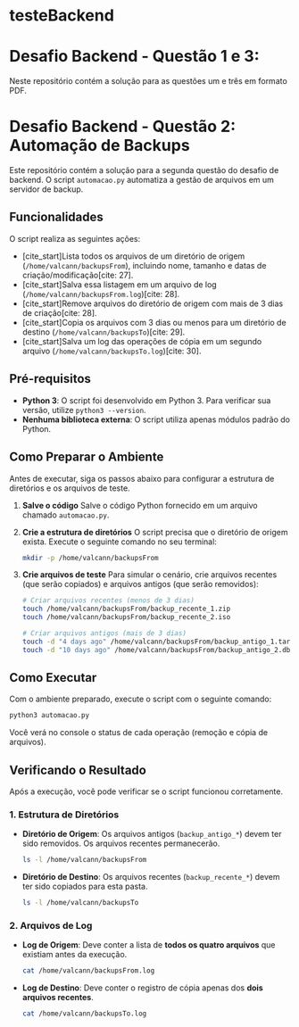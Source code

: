 # testeBackend

# Desafio Backend - Questão 1 e 3:
Neste repositório contém a solução para as questões um e três em formato PDF.

# Desafio Backend - Questão 2: Automação de Backups

Este repositório contém a solução para a segunda questão do desafio de backend. O script `automacao.py` automatiza a gestão de arquivos em um servidor de backup.

## Funcionalidades

O script realiza as seguintes ações:

  * [cite\_start]Lista todos os arquivos de um diretório de origem (`/home/valcann/backupsFrom`), incluindo nome, tamanho e datas de criação/modificação[cite: 27].
  * [cite\_start]Salva essa listagem em um arquivo de log (`/home/valcann/backupsFrom.log`)[cite: 28].
  * [cite\_start]Remove arquivos do diretório de origem com mais de 3 dias de criação[cite: 28].
  * [cite\_start]Copia os arquivos com 3 dias ou menos para um diretório de destino (`/home/valcann/backupsTo`)[cite: 29].
  * [cite\_start]Salva um log das operações de cópia em um segundo arquivo (`/home/valcann/backupsTo.log`)[cite: 30].

## Pré-requisitos

  * **Python 3**: O script foi desenvolvido em Python 3. Para verificar sua versão, utilize `python3 --version`.
  * **Nenhuma biblioteca externa**: O script utiliza apenas módulos padrão do Python.

## Como Preparar o Ambiente

Antes de executar, siga os passos abaixo para configurar a estrutura de diretórios e os arquivos de teste.

1.  **Salve o código**
    Salve o código Python fornecido em um arquivo chamado `automacao.py`.

2.  **Crie a estrutura de diretórios**
    O script precisa que o diretório de origem exista. Execute o seguinte comando no seu terminal:

    ```bash
    mkdir -p /home/valcann/backupsFrom
    ```

3.  **Crie arquivos de teste**
    Para simular o cenário, crie arquivos recentes (que serão copiados) e arquivos antigos (que serão removidos):

    ```bash
    # Criar arquivos recentes (menos de 3 dias)
    touch /home/valcann/backupsFrom/backup_recente_1.zip
    touch /home/valcann/backupsFrom/backup_recente_2.iso

    # Criar arquivos antigos (mais de 3 dias)
    touch -d "4 days ago" /home/valcann/backupsFrom/backup_antigo_1.tar.gz
    touch -d "10 days ago" /home/valcann/backupsFrom/backup_antigo_2.db
    ```

## Como Executar

Com o ambiente preparado, execute o script com o seguinte comando:

```bash
python3 automacao.py
```

Você verá no console o status de cada operação (remoção e cópia de arquivos).

## Verificando o Resultado

Após a execução, você pode verificar se o script funcionou corretamente.

### 1\. Estrutura de Diretórios

  * **Diretório de Origem**: Os arquivos antigos (`backup_antigo_*`) devem ter sido removidos. Os arquivos recentes permanecerão.
    ```bash
    ls -l /home/valcann/backupsFrom
    ```
  * **Diretório de Destino**: Os arquivos recentes (`backup_recente_*`) devem ter sido copiados para esta pasta.
    ```bash
    ls -l /home/valcann/backupsTo
    ```

### 2\. Arquivos de Log

  * **Log de Origem**: Deve conter a lista de **todos os quatro arquivos** que existiam antes da execução.
    ```bash
    cat /home/valcann/backupsFrom.log
    ```
  * **Log de Destino**: Deve conter o registro de cópia apenas dos **dois arquivos recentes**.
    ```bash
    cat /home/valcann/backupsTo.log
    ```